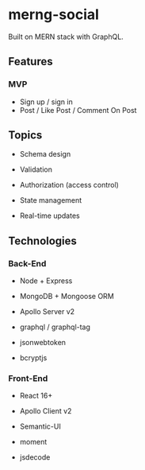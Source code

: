 # merng-social

Built on MERN stack with GraphQL.
## Features

### MVP

- Sign up / sign in 
- Post / Like Post / Comment On Post

## Topics

- Schema design

- Validation

- Authorization (access control)

- State management

- Real-time updates

## Technologies

### Back-End

- Node + Express

- MongoDB + Mongoose ORM

- Apollo Server v2

- graphql / graphql-tag

- jsonwebtoken

- bcryptjs

### Front-End

- React 16+

- Apollo Client v2

- Semantic-UI

- moment

- jsdecode
